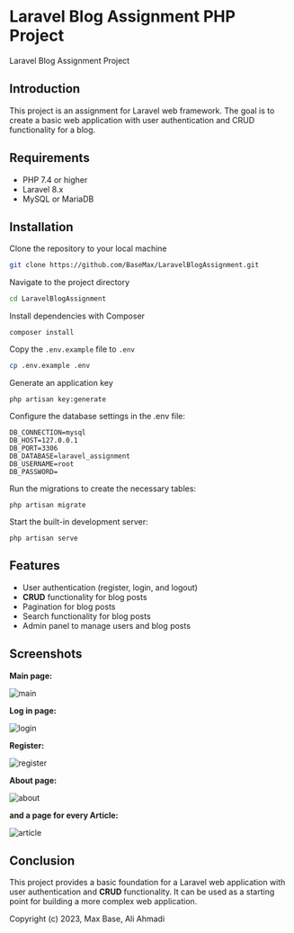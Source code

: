 # Laravel Blog Assignment PHP Project

Laravel Blog Assignment Project

## Introduction

This project is an assignment for Laravel web framework. The goal is to create a basic web application with user authentication and CRUD functionality for a blog.

## Requirements
- PHP 7.4 or higher
- Laravel 8.x
- MySQL or MariaDB

## Installation

Clone the repository to your local machine

```bash
git clone https://github.com/BaseMax/LaravelBlogAssignment.git
```

Navigate to the project directory

```bash
cd LaravelBlogAssignment
```

Install dependencies with Composer

```
composer install
```

Copy the `.env.example` file to `.env`

```bash
cp .env.example .env
```

Generate an application key

```
php artisan key:generate
```

Configure the database settings in the .env file:

```
DB_CONNECTION=mysql
DB_HOST=127.0.0.1
DB_PORT=3306
DB_DATABASE=laravel_assignment
DB_USERNAME=root
DB_PASSWORD=
```

Run the migrations to create the necessary tables:

```
php artisan migrate
```

Start the built-in development server:

```
php artisan serve
```

## Features

- User authentication (register, login, and logout)
- **CRUD** functionality for blog posts
- Pagination for blog posts
- Search functionality for blog posts
- Admin panel to manage users and blog posts

## Screenshots

**Main page:**

![main](https://user-images.githubusercontent.com/107758775/231650224-dd078a9d-6422-4178-aafe-3cef55871059.png)

**Log in page:**

![login](https://user-images.githubusercontent.com/107758775/231650410-e87bb445-c9ac-4c78-b4ff-f10e2dc7f9a3.png)

**Register:**

![register](https://user-images.githubusercontent.com/107758775/231650515-65fae032-cc36-43bf-a08d-f3c5e718176e.png)

**About page:**

![about](https://user-images.githubusercontent.com/107758775/231650566-7fd95607-37db-4218-ab3c-779d86fcc6ef.png)

**and a page for every Article:**

![article](https://user-images.githubusercontent.com/107758775/231650737-39736b2c-3a8c-407c-a2d6-293c9d8e2254.png)

## Conclusion

This project provides a basic foundation for a Laravel web application with user authentication and **CRUD** functionality. It can be used as a starting point for building a more complex web application.

Copyright (c) 2023, Max Base, Ali Ahmadi
